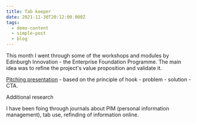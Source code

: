 ```yaml
---
title: Tab keeper
date: 2021-11-30T20:12:00.000Z
tags:
  - demo-content
  - simple-post
  - blog
---
```





This month I went through some of the workshops and modules by Edinburgh Innovation - the Enterprise Foundation Programme. The main idea was to refine the project's value proposition and validate it.

[Pitching presentation](https://uoe-my.sharepoint.com/:p:/g/personal/s2006146_ed_ac_uk/EdsnWsi7L7VFseh1RwkPegEBR2SZuhV_zVToD29xDlmQCg?e=bl2BLJ) - based on the principle of hook - problem - solution - CTA.

Additional research

I have been foing through journals about PIM (personal information management), tab use, refinding of information online.